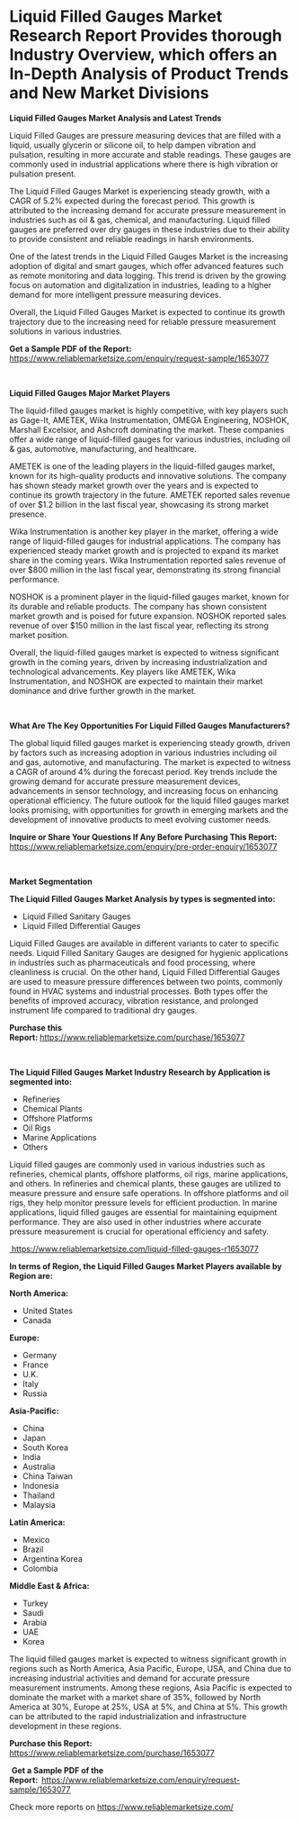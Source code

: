 <p><h1>Liquid Filled Gauges Market Research Report Provides thorough Industry Overview, which offers an In-Depth Analysis of Product Trends and New Market Divisions</h1></p><p><strong>Liquid Filled Gauges Market Analysis and Latest Trends</strong></p>
<p><p>Liquid Filled Gauges are pressure measuring devices that are filled with a liquid, usually glycerin or silicone oil, to help dampen vibration and pulsation, resulting in more accurate and stable readings. These gauges are commonly used in industrial applications where there is high vibration or pulsation present.</p><p>The Liquid Filled Gauges Market is experiencing steady growth, with a CAGR of 5.2% expected during the forecast period. This growth is attributed to the increasing demand for accurate pressure measurement in industries such as oil & gas, chemical, and manufacturing. Liquid filled gauges are preferred over dry gauges in these industries due to their ability to provide consistent and reliable readings in harsh environments.</p><p>One of the latest trends in the Liquid Filled Gauges Market is the increasing adoption of digital and smart gauges, which offer advanced features such as remote monitoring and data logging. This trend is driven by the growing focus on automation and digitalization in industries, leading to a higher demand for more intelligent pressure measuring devices.</p><p>Overall, the Liquid Filled Gauges Market is expected to continue its growth trajectory due to the increasing need for reliable pressure measurement solutions in various industries.</p></p>
<p><strong>Get a Sample PDF of the Report:&nbsp;</strong> <a href="https://www.reliablemarketsize.com/enquiry/request-sample/1653077">https://www.reliablemarketsize.com/enquiry/request-sample/1653077</a></p>
<p>&nbsp;</p>
<p><strong>Liquid Filled Gauges Major Market Players</strong></p>
<p><p>The liquid-filled gauges market is highly competitive, with key players such as Gage-It, AMETEK, Wika Instrumentation, OMEGA Engineering, NOSHOK, Marshall Excelsior, and Ashcroft dominating the market. These companies offer a wide range of liquid-filled gauges for various industries, including oil & gas, automotive, manufacturing, and healthcare.</p><p>AMETEK is one of the leading players in the liquid-filled gauges market, known for its high-quality products and innovative solutions. The company has shown steady market growth over the years and is expected to continue its growth trajectory in the future. AMETEK reported sales revenue of over $1.2 billion in the last fiscal year, showcasing its strong market presence.</p><p>Wika Instrumentation is another key player in the market, offering a wide range of liquid-filled gauges for industrial applications. The company has experienced steady market growth and is projected to expand its market share in the coming years. Wika Instrumentation reported sales revenue of over $800 million in the last fiscal year, demonstrating its strong financial performance.</p><p>NOSHOK is a prominent player in the liquid-filled gauges market, known for its durable and reliable products. The company has shown consistent market growth and is poised for future expansion. NOSHOK reported sales revenue of over $150 million in the last fiscal year, reflecting its strong market position.</p><p>Overall, the liquid-filled gauges market is expected to witness significant growth in the coming years, driven by increasing industrialization and technological advancements. Key players like AMETEK, Wika Instrumentation, and NOSHOK are expected to maintain their market dominance and drive further growth in the market.</p></p>
<p>&nbsp;</p>
<p><strong>What Are The Key Opportunities For Liquid Filled Gauges Manufacturers?</strong></p>
<p><p>The global liquid filled gauges market is experiencing steady growth, driven by factors such as increasing adoption in various industries including oil and gas, automotive, and manufacturing. The market is expected to witness a CAGR of around 4% during the forecast period. Key trends include the growing demand for accurate pressure measurement devices, advancements in sensor technology, and increasing focus on enhancing operational efficiency. The future outlook for the liquid filled gauges market looks promising, with opportunities for growth in emerging markets and the development of innovative products to meet evolving customer needs.</p></p>
<p><strong>Inquire or Share Your Questions If Any Before Purchasing This Report:</strong> <a href="https://www.reliablemarketsize.com/enquiry/pre-order-enquiry/1653077">https://www.reliablemarketsize.com/enquiry/pre-order-enquiry/1653077</a></p>
<p>&nbsp;</p>
<p><strong>Market Segmentation</strong></p>
<p><strong>The Liquid Filled Gauges Market Analysis by types is segmented into:</strong></p>
<p><ul><li>Liquid Filled Sanitary Gauges</li><li>Liquid Filled Differential Gauges</li></ul></p>
<p><p>Liquid Filled Gauges are available in different variants to cater to specific needs. Liquid Filled Sanitary Gauges are designed for hygienic applications in industries such as pharmaceuticals and food processing, where cleanliness is crucial. On the other hand, Liquid Filled Differential Gauges are used to measure pressure differences between two points, commonly found in HVAC systems and industrial processes. Both types offer the benefits of improved accuracy, vibration resistance, and prolonged instrument life compared to traditional dry gauges.</p></p>
<p><strong>Purchase this Report:&nbsp;</strong><a href="https://www.reliablemarketsize.com/purchase/1653077">https://www.reliablemarketsize.com/purchase/1653077</a></p>
<p>&nbsp;</p>
<p><strong>The Liquid Filled Gauges Market Industry Research by Application is segmented into:</strong></p>
<p><ul><li>Refineries</li><li>Chemical Plants</li><li>Offshore Platforms</li><li>Oil Rigs</li><li>Marine Applications</li><li>Others</li></ul></p>
<p><p>Liquid filled gauges are commonly used in various industries such as refineries, chemical plants, offshore platforms, oil rigs, marine applications, and others. In refineries and chemical plants, these gauges are utilized to measure pressure and ensure safe operations. In offshore platforms and oil rigs, they help monitor pressure levels for efficient production. In marine applications, liquid filled gauges are essential for maintaining equipment performance. They are also used in other industries where accurate pressure measurement is crucial for operational efficiency and safety.</p></p>
<p><a href="https://www.reliablemarketsize.com/liquid-filled-gauges-r1653077">&nbsp;https://www.reliablemarketsize.com/liquid-filled-gauges-r1653077</a></p>
<p><strong>In terms of Region, the Liquid Filled Gauges Market Players available by Region are:</strong></p>
<p>
    <p> <strong> North America: </strong>
        <ul>
            <li>United States</li>
            <li>Canada</li>
        </ul>
        </p> 
    <p> <strong> Europe: </strong>
        <ul>
            <li>Germany</li>
            <li>France</li>
            <li>U.K.</li>
            <li>Italy</li>
            <li>Russia</li>
        </ul>
        </p> 
    <p> <strong> Asia-Pacific: </strong>
        <ul>
            <li>China</li>
            <li>Japan</li>
            <li>South Korea</li>
            <li>India</li>
            <li>Australia</li>
            <li>China Taiwan</li>
            <li>Indonesia</li>
            <li>Thailand</li>
            <li>Malaysia</li>
        </ul>
        </p> 
    <p> <strong> Latin America: </strong>
        <ul>
            <li>Mexico</li>
            <li>Brazil</li>
            <li>Argentina Korea</li>
            <li>Colombia</li>
        </ul>
        </p> 
    <p> <strong> Middle East & Africa: </strong>
        <ul>
            <li>Turkey</li>
            <li>Saudi</li>
            <li>Arabia</li>
            <li>UAE</li>
            <li>Korea</li>
        </ul>
    </p>
    </p>
<p><p>The liquid filled gauges market is expected to witness significant growth in regions such as North America, Asia Pacific, Europe, USA, and China due to increasing industrial activities and demand for accurate pressure measurement instruments. Among these regions, Asia Pacific is expected to dominate the market with a market share of 35%, followed by North America at 30%, Europe at 25%, USA at 5%, and China at 5%. This growth can be attributed to the rapid industrialization and infrastructure development in these regions.</p></p>
<p><strong>Purchase this Report: </strong><a href="https://www.reliablemarketsize.com/purchase/1653077">https://www.reliablemarketsize.com/purchase/1653077</a></p>
<p>&nbsp;<strong>Get a Sample PDF of the Report:&nbsp;&nbsp;</strong><a href="https://www.reliablemarketsize.com/enquiry/request-sample/1653077">https://www.reliablemarketsize.com/enquiry/request-sample/1653077</a></p>
<p><strong></strong></p>
<p>Check more reports on <a href="https://www.reliablemarketsize.com/">https://www.reliablemarketsize.com/</a></p>